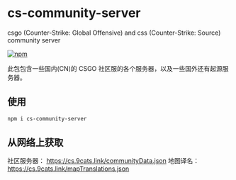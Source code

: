 # cs-community-server
csgo (Counter-Strike: Global Offensive) and css (Counter-Strike: Source) community server

[![npm](https://img.shields.io/npm/v/cs-community-server?style=flat-square)](https://www.npmjs.com/package/cs-community-server)

此包包含一些国内(CN)的 CSGO 社区服的各个服务器，以及一些国外还有起源服务器。

## 使用

```bash
npm i cs-community-server
```

## 从网络上获取

社区服务器： https://cs.9cats.link/communityData.json
地图译名： https://cs.9cats.link/mapTranslations.json
